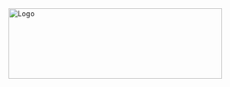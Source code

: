<img src="https://github.com/ikbalkazanc/Asp.NetCore-Security/blob/master/unnamed.png" alt="Logo" width="420" height="140">
